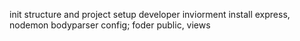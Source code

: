 init structure and project
setup developer inviorment
install express, nodemon
bodyparser config;
foder public, views